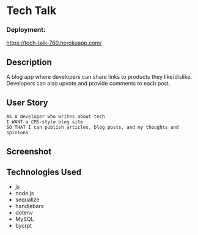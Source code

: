 # Tech Talk

### Deployment:

https://tech-talk-760.herokuapp.com/

## Description
A blog app where developers can share links to products they like/dislike. Developers can also upvote and provide comments to each post. 

## User Story

```
AS A developer who writes about tech
I WANT a CMS-style blog site
SO THAT I can publish articles, blog posts, and my thoughts and opinions

```
## Screenshot


## Technologies Used

- js
- node.js
- sequalize
- handlebars
- dotenv
- MySQL
- bycrpt
